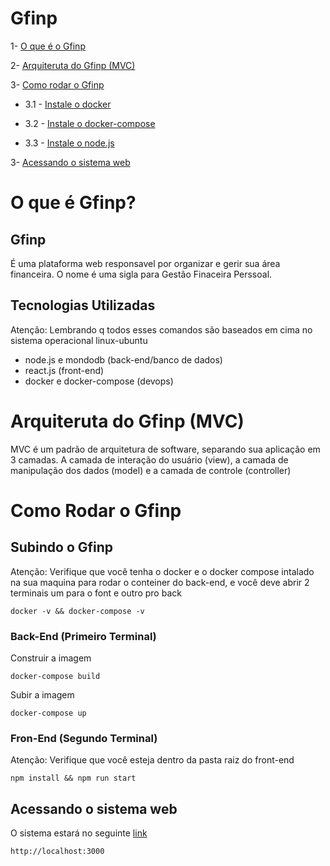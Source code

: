 # Gfinp

1- [O que é o Gfinp](#o-que-é-gfinp)

2- [Arquiteruta do Gfinp (MVC)]()

3- [Como rodar o Gfinp](#como-rodar-o-gfinp)

* 3.1 - [Instale o docker](https://docs.docker.com/engine/install/ubuntu/)

* 3.2 - [Instale o docker-compose](https://docs.docker.com/compose/install/)

* 3.3 - [Instale o node.js](https://tecadmin.net/install-latest-nodejs-npm-on-ubuntu/)



3- [Acessando o sistema web](#acessando-o-sistema-web)

# O que é Gfinp?
## Gfinp 
É uma plataforma web responsavel por organizar e gerir sua área financeira. O nome é uma sigla para Gestão Finaceira Perssoal.
## Tecnologias Utilizadas
Atenção: Lembrando q todos esses comandos são baseados em cima no sistema operacional linux-ubuntu

* node.js e mondodb   (back-end/banco de dados)
* react.js   (front-end)
* docker e docker-compose (devops)

# Arquiteruta do Gfinp (MVC)

MVC é um padrão de arquitetura de software, separando sua aplicação em 3 camadas. A camada de interação do usuário (view), a camada de manipulação dos dados (model) e a camada de controle (controller)




# Como Rodar o Gfinp
## Subindo o Gfinp
Atenção: Verifique que você tenha o docker e o docker compose intalado na sua maquina para rodar o conteiner do back-end, e você deve abrir 2 terminais um para o font e outro pro back


    docker -v && docker-compose -v



### Back-End (Primeiro Terminal)
Construir a imagem

    docker-compose build  

Subir a imagem


    docker-compose up

### Fron-End (Segundo Terminal)
Atenção: Verifique que você esteja dentro da pasta raiz do front-end



    npm install && npm run start

## Acessando o sistema web
O sistema estará no seguinte [link](http://localhost:3000/)


    http://localhost:3000


